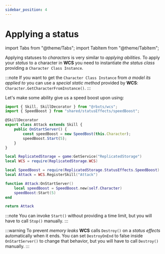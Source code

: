 ```yaml
---
sidebar_position: 4
---
```


# Applying a status

import Tabs from "@theme/Tabs";
import TabItem from "@theme/TabItem";

Applying statuses to *characters* is very similar to *applying abilities*.
To apply your *status* to a character in **WCS** you need to instantiate *the status class* providing a `Character Class Instance`.

:::note
If you want to get the `Character Class Instance` from *a model its applied to* you can use a *special static method* provided by **WCS**:
`Character.GetCharacterFromInstance()`.
:::

Let's make some ability give us a speed boost upon using:

<Tabs groupId="languages">
<TabItem value="TypeScript" default>

```ts title="dash.ts" showLineNumbers
import { Skill, SkillDecorator } from "@rbxts/wcs";
import { SpeedBoost } from "shared/statusEffects/speedBoost";

@SkillDecorator
export class Attack extends Skill {
	public OnStartServer() {
		const speedBoost = new SpeedBost(this.Character);
		speedBoost.Start(5);
	}
}
```

</TabItem>
<TabItem value="Luau">

```lua title="dash.lua" showLineNumbers
local ReplicatedStorage = game:GetService("ReplicatedStorage")
local WCS = require(ReplicatedStorage.WCS)

local SpeedBoost = require(ReplicatedStorage.StatusEffects.SpeedBoost)
local Attack = WCS.RegisterSkill("Attack")

function Attack:OnStartServer()
	local speedBoost = SpeedBoost.new(self.Character)
	speedBoost:Start(5)
end

return Attack
```

</TabItem>
</Tabs>

:::note
You can invoke `Start()` without providing a time limit, but you will have to call `Stop()` manually.
:::

:::warning
To prevent *memory leaks* **WCS** calls `Destroy()` on a *status effects* automatically when it ends.
You can set `DestroyOnEnd` to false inside `OnStartServer()` to change that behavior, but you will have to
call `Destroy()` manually.
:::